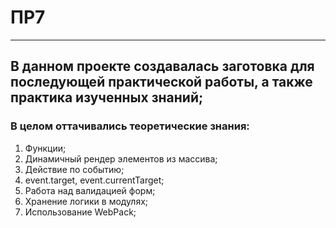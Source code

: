 # ПР7

---

## В данном проекте создавалась заготовка для последующей практической работы, а также практика изученных знаний;

### В целом оттачивались теоретические знания:

1. Функции;
2. Динамичный рендер элементов из массива;
3. Действие по событию;
4. event.target, event.currentTarget;
5. Работа над валидацией форм;
6. Хранение логики в модулях;
7. Использование WebPack;